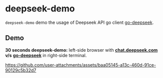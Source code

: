 # deepseek-demo

`deepseek-demo` demo the usage of Deepseek API go client [go-deepseek](https://github.com/go-deepseek/deepseek).

## Demo

**30 seconds deepseek-demo:** left-side browser with **[chat.deepseek.com](https://chat.deepseek.com/)** **v/s** **[go-deepseek](https://github.com/go-deepseek/deepseek)** in right-side terminal.

https://github.com/user-attachments/assets/baa05145-a13c-460d-91ce-90129c5b32d7
